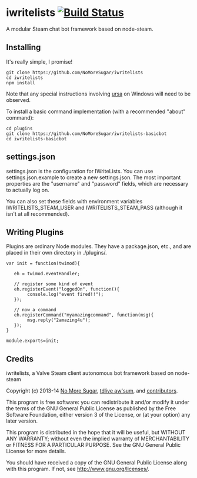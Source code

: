 # iwritelists [![Build Status](https://travis-ci.org/NoMoreSugar/iwritelists.svg?branch=master)](https://travis-ci.org/NoMoreSugar/iwritelists)

A modular Steam chat bot framework based on node-steam.

## Installing

It's really simple, I promise!

    git clone https://github.com/NoMoreSugar/iwritelists
    cd iwritelists
    npm install


Note that any special instructions involving [ursa](https://github.com/Medium/ursa) on Windows will need to be observed.

To install a basic command implementation (with a recommended "about" command):

    cd plugins
    git clone https://github.com/NoMoreSugar/iwritelists-basicbot
    cd iwritelists-basicbot

## settings.json

settings.json is the configuration for IWriteLists. You can use settings.json.example to create a new settings.json.
The most important properties are the "username" and "password" fields, which are necessary to actually log on.

You can also set these fields with environment variables IWRITELISTS_STEAM_USER and IWRITELISTS_STEAM_PASS (although
it isn't at all recommended).

## Writing Plugins

Plugins are ordinary Node modules. They have a package.json, etc., and are placed in their own directory in ./plugins/.

    var init = function(twimod){

       eh = twimod.eventHandler;

       // register some kind of event
       eh.registerEvent("loggedOn", function(){
            console.log("event fired!!");
       });

       // now a command
       eh.registerCommand("myamazingcommand", function(msg){
            msg.reply("2amazing4u");
       });
    }

    module.exports=init;

## Credits

iwritelists, a Valve Steam client autonomous bot framework based on node-steam

Copyright (c) 2013-14 [No More Sugar](http://nomoresugar.github.io), [tdlive aw'sum](http://tdlive.me/), and
[contributors](https://github.com/NoMoreSugar/iwritelists/graphs/contributors).

This program is free software: you can redistribute it and/or modify
it under the terms of the GNU General Public License as published by
the Free Software Foundation, either version 3 of the License, or
(at your option) any later version.

This program is distributed in the hope that it will be useful,
but WITHOUT ANY WARRANTY; without even the implied warranty of
MERCHANTABILITY or FITNESS FOR A PARTICULAR PURPOSE.  See the
GNU General Public License for more details.

You should have received a copy of the GNU General Public License
along with this program.  If not, see <http://www.gnu.org/licenses/>.

